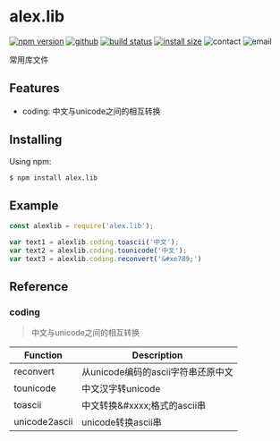 # alex.lib

[![npm version](https://img.shields.io/badge/npm-v1.0.3.1-orange?style=flat-square)](https://www.npmjs.org/package/alex.lib)
[![github](https://img.shields.io/badge/github-v1.0.3.1-green?style=flat-square)](https://github.com/alexcscn/alexcscn.lib)
[![build status](https://img.shields.io/badge/build-passing-green?style=flat-square)](https://travis-ci.org/axios/axios)
[![install size](https://packagephobia.now.sh/badge?p=alex.lib)](https://packagephobia.now.sh/result?p=alex.lib)
![contact](https://img.shields.io/badge/qq-8187265-blue?style=flat-square)
![email](https://img.shields.io/badge/email-alex%40etechcctv.com-blue?style=flat-square)

常用库文件

## Features
- coding: 中文与unicode之间的相互转换

## Installing

Using npm:

```bash
$ npm install alex.lib
```

## Example
```js
const alexlib = require('alex.lib');

var text1 = alexlib.coding.toascii('中文');
var text2 = alexlib.coding.tounicode('中文');
var text3 = alexlib.coding.reconvert('&#xe789;')
```

## Reference
### coding 
> 中文与unicode之间的相互转换

Function | Description 
--- | --- 
reconvert | 从unicode编码的ascii字符串还原中文
tounicode | 中文汉字转unicode
toascii | 中文转换&#xxxx;格式的ascii串
unicode2ascii | unicode转换ascii串
